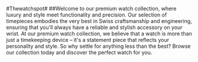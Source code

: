 #Thewatchspot#
##Welcome to our premium watch collection, where luxury and style meet functionality and precision. Our selection of timepieces embodies the very best in Swiss craftsmanship and engineering, ensuring that you'll always have a reliable and stylish accessory on your wrist.
At our premium watch collection, we believe that a watch is more than just a timekeeping device – it's a statement piece that reflects your personality and style. So why settle for anything less than the best? Browse our collection today and discover the perfect watch for you.